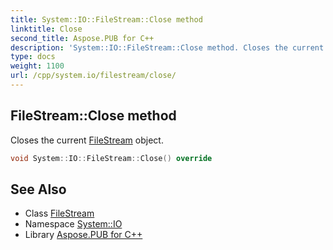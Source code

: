 ```yaml
---
title: System::IO::FileStream::Close method
linktitle: Close
second_title: Aspose.PUB for C++
description: 'System::IO::FileStream::Close method. Closes the current FileStream object in C++.'
type: docs
weight: 1100
url: /cpp/system.io/filestream/close/
---
```

## FileStream::Close method


Closes the current [FileStream](../) object.

```cpp
void System::IO::FileStream::Close() override
```

## See Also

* Class [FileStream](../)
* Namespace [System::IO](../../)
* Library [Aspose.PUB for C++](../../../)
